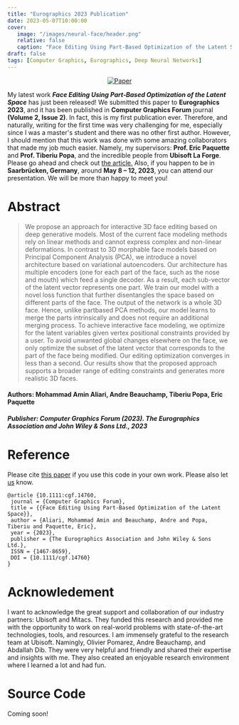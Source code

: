 ```yaml
---
title: "Eurographics 2023 Publication"
date: 2023-05-07T10:00:00
cover:
   image: "/images/neural-face/header.png"
   relative: false
   caption: "Face Editing Using Part‑Based Optimization of the Latent Space"
draft: false
tags: [Computer Graphics, Eurographics, Deep Neural Networks]
---
```

<div align='center'>
    <a href='https://diglib.eg.org/handle/10.1111/cgf14760' target='_blank'><img loading="lazy" src="https://img.shields.io/badge/Paper-nueral--face-blue" alt="Paper" /></a>
</div>

My latest work _**Face Editing Using Part‑Based Optimization of the Latent Space**_ has just been released! We submitted this paper to **Eurographics 2023**, and it has been published in **Computer Graphics Forum** journal **(Volume 2, Issue 2)**. In fact, this is my first publication ever.
Therefore, and naturally, writing for the first time was very challenging for me, especially since I was a master's student and there was no other first author.
However, I should mention that this work was done with some amazing collaborators that made my job much easier. Namely, my supervisors: **Prof. Eric Paquette** and **Prof. Tiberiu Popa**, and the incredible people from **Ubisoft La Forge**.
Please go ahead and check out [the article.](https://diglib.eg.org/handle/10.1111/cgf14760) Also, if you happen to be in **Saarbrücken, Germany**, around **May 8 – 12, 2023**, you can attend our presentation.
We will be more than happy to meet you!

# Abstract
> We propose an approach for interactive 3D face editing based on deep generative models. Most of the current face modeling methods rely on linear methods and cannot express complex and non-linear deformations. In contrast to 3D morphable face models based on Principal Component Analysis (PCA), we introduce a novel architecture based on variational autoencoders. Our architecture has multiple encoders (one for each part of the face, such as the nose and mouth) which feed a single decoder. As a result, each sub-vector of the latent vector represents one part. We train our model with a novel loss function that further disentangles the space based on different parts of the face. The output of the network is a whole 3D face. Hence, unlike partbased PCA methods, our model learns to merge the parts intrinsically and does not require an additional merging process. To achieve interactive face modeling, we optimize for the latent variables given vertex positional constraints provided by a user. To avoid unwanted global changes elsewhere on the face, we only optimize the subset of the latent vector that corresponds to the part of the face being modified. Our editing optimization converges in less than a second. Our results show that the proposed approach supports a broader range of editing constraints and generates more realistic 3D faces.

#### Authors: Mohammad Amin Aliari, Andre Beauchamp, Tiberiu Popa, Eric Paquette
##### Publisher: Computer Graphics Forum (2023). The Eurographics Association and John Wiley & Sons Ltd., 2023

# Reference
Please cite [this paper](https://diglib.eg.org/handle/10.1111/cgf14760) if you use this code in your own work. Please also let [us](mailto:eric.paquette@etsmtl.ca) know.
```
@article {10.1111:cgf.14760,
 journal = {Computer Graphics Forum},
 title = {{Face Editing Using Part-Based Optimization of the Latent Space}},
 author = {Aliari, Mohammad Amin and Beauchamp, Andre and Popa, Tiberiu and Paquette, Eric},
 year = {2023},
 publisher = {The Eurographics Association and John Wiley & Sons Ltd.},
 ISSN = {1467-8659},
 DOI = {10.1111/cgf.14760}
}
```

# Acknowledement
I want to acknowledge the great support and collaboration of our industry partners: Ubisoft and Mitacs.
They funded this research and provided me with the opportunity to work on real-world problems with state-of-the-art technologies, tools, and resources.
I am immensely grateful to the research team at Ubisoft. Namingly, Olivier Pomarez, Andre Beauchamp, and Abdallah Dib.
They were very helpful and friendly and shared their expertise and insights with me.
They also created an enjoyable research environment where I learned a lot and had fun.

# Source Code
Coming soon!